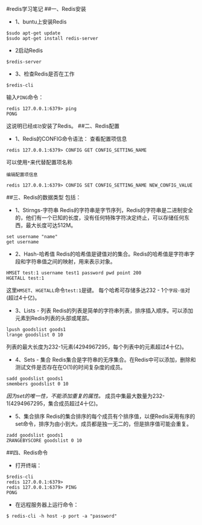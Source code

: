 #redis学习笔记
##一、Redis安装
* 1、buntu上安装Redis
```SHELL
$sudo apt-get update
$sudo apt-get install redis-server
```
* 2启动Redis
```SHELL
$redis-server
```

* 3、检查Redis是否在工作
```SHELL
$redis-cli
```
输入`PING`命令：
```SHELL
redis 127.0.0.1:6379> ping
PONG
```
这说明已经`成功`安装了Redis。
##二、Redis配置
* 1、Redis的CONFIG命令语法：
    查看配置项信息
```shell
redis 127.0.0.1:6379> CONFIG GET CONFIG_SETTING_NAME
```
可以使用`*`来代替配置项名称

    编辑配置项信息
```shell
redis 127.0.0.1:6379> CONFIG SET CONFIG_SETTING_NAME NEW_CONFIG_VALUE
```
##三、Redis的数据类型
包括：
* 1、Stirngs-字符串
Redis的字符串是字节序列，Redis的字符串是二进制安全的，他们有一个已知的长度，没有任何特殊字符决定终止，可以存储任何东西，最大长度可达512M。
```shell
set username "name"
get username
```
* 2、Hash-哈希值
Redis的哈希值是键值对的集合。Redis的哈希值是字符串字段和字符串值之间的映射，用来表示对象。
```shell
HMSET test:1 username test1 password pwd point 200
HGETALL test:1
```
这里`HMSET`、`HGETALL`命令`test:1`是键。
每个哈希可存储多达232 - 1个`字段-值`对(超过4十亿)。
* 3、Lists - 列表
Redis的列表是简单的字符串列表，排序插入顺序。可以添加元素到Redis列表的头部或尾部。
```shell
lpush goodslist goods1
lrange goodslist 0 10
```
列表的最大长度为232-1元素(4294967295，每个列表中的元素超过4十亿)。
* 4、Sets - 集合
Redis集合是字符串的无序集合。在Redis中可以添加，删除和测试文件是否存在在O(1)的时间复杂度的成员。
```shell
sadd goodslist goods1
smembers goodslist 0 10
```
*因为set的唯一性，不能添加重复的属性。*
成员中集最大数量为232-1(4294967295，集合成员超过4十亿)。
* 5、集合排序
Redis的集合排序的每个成员有个排序值，以便Redis采用有序的set命令，排序为由小到大。成员都是独一无二的，但是排序值可能会重复。
```shell
zadd goodslist goods1
ZRANGEBYSCORE goodslist 0 10
```

##四、Redis命令
* 打开终端：
```shell
$redis-cli
redis 127.0.0.1:6379>
redis 127.0.0.1:6379> PING
PONG
```
* 在远程服务器上运行命令：
```shell
$ redis-cli -h host -p port -a "password"
```
